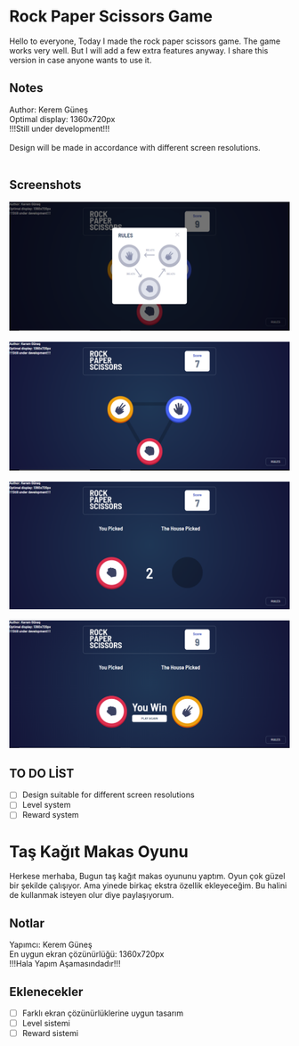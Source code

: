# Rock Paper Scissors Game

Hello to everyone,
Today I made the rock paper scissors game. The game works very well. But I will add a few extra features anyway. I share this version in case anyone wants to use it.

## Notes

Author: Kerem Güneş <br />
Optimal display: 1360x720px <br />
!!!Still under development!!! <br/><br/>
Design will be made in accordance with different screen resolutions.<br/><br/>

## Screenshots

!["rules"](./assets/design/rules.png)
<br/>
<br/>
!["step-1"](./assets/design/step-1.png)
<br/>
<br/>
!["step-2"](./assets/design/step-2.png)
<br/>
<br/>
!["step-3"](./assets/design/step-3.png)

## TO DO LİST

- [ ] Design suitable for different screen resolutions
- [ ] Level system
- [ ] Reward system

# Taş Kağıt Makas Oyunu

Herkese merhaba,
Bugun taş kağıt makas oyununu yaptım. Oyun çok güzel bir şekilde çalışıyor. Ama yinede birkaç ekstra özellik ekleyeceğim. Bu halini de kullanmak isteyen olur diye paylaşıyorum.

## Notlar

Yapımcı: Kerem Güneş <br />
En uygun ekran çözünürlüğü: 1360x720px <br />
!!!Hala Yapım Aşamasındadır!!!

## Eklenecekler

- [ ] Farklı ekran çözünürlüklerine uygun tasarım
- [ ] Level sistemi
- [ ] Reward sistemi

